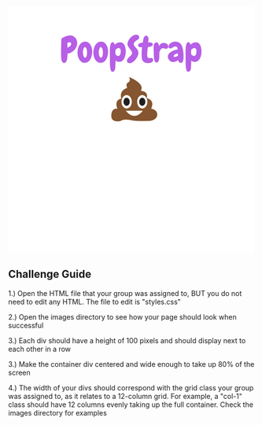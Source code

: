 ![](images/poopstrap.png)

## Challenge Guide

1.) Open the HTML file that your group was assigned to, BUT you do not need to
edit any HTML. The file to edit is "styles.css"

2.) Open the images directory to see how your page should look when successful

3.) Each div should have a height of 100 pixels and should display next to each other
in a row

3.) Make the container div centered and wide enough to take up 80% of the screen

4.) The width of your divs should correspond with the grid class your group was
assigned to, as it relates to a 12-column grid. For example, a "col-1" class should
have 12 columns evenly taking up the full container. Check the images directory for
examples
